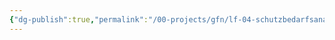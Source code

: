 ```yaml
---
{"dg-publish":true,"permalink":"/00-projects/gfn/lf-04-schutzbedarfsanalyse-im-eigenen-arbeitsbereich-durchfuehren/","tags":["inProgress"],"noteIcon":"","updated":"2024-06-10T02:02:17.000+02:00"}
---
```





